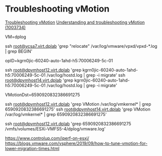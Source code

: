 # Troubleshooting vMotion

[Troubleshooting vMotion](https://blogs.vmware.com/vsphere/2019/09/troubleshooting-vmotion.html)
[Understanding and troubleshooting vMotion (1003734)](https://kb.vmware.com/s/article/1003734)

VM=dplog

ssh root@vcsa7.virt.dplab 'grep "relocate" /var/log/vmware/vpxd/vpxd-*.log | grep BEGIN'

opID=kgrn0jic-60240-auto-1ahd-h5:70006249-5c-01

ssh root@dpvmhost12.virt.dplab 'grep kgrn0jic-60240-auto-1ahd-h5:70006249-5c-01 /var/log/hostd.log | grep -i migrate'
ssh root@dpvmhost14.virt.dplab 'grep kgrn0jic-60240-auto-1ahd-h5:70006249-5c-01 /var/log/hostd.log | grep -i migrate'

VMotionDst=6590920832386691275

ssh root@dpvmhost12.virt.dplab 'grep VMotion /var/log/vmkernel* | grep 6590920832386691275'
ssh root@dpvmhost14.virt.dplab 'grep VMotion /var/log/vmkernel* | grep 6590920832386691275'

ssh root@dpvmhost12.virt.dplab 'grep 6590920832386691275 /vmfs/volumes/ESXi-VMFS5-4/dplog/vmware.log'

https://www.controlup.com/iperf-on-esxi/
https://blogs.vmware.com/vsphere/2019/09/how-to-tune-vmotion-for-lower-migration-times.html

